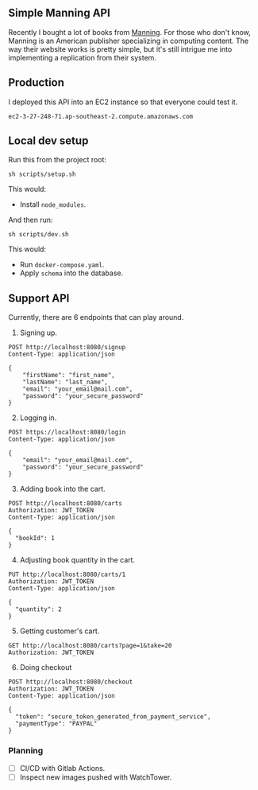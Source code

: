 ## Simple Manning API

Recently I bought a lot of books from [Manning](https://manning.com/). For those who don't know, Manning is an American publisher specializing in computing content. The way their website works is pretty simple, but it's still intrigue me into implementing a replication from their system.

## Production

I deployed this API into an EC2 instance so that everyone could test it.

```text
ec2-3-27-248-71.ap-southeast-2.compute.amazonaws.com
```

## Local dev setup

Run this from the project root:

```shell
sh scripts/setup.sh
```

This would:

- Install `node_modules`.

And then run:

```shell
sh scripts/dev.sh
```

This would:
- Run `docker-compose.yaml`.
- Apply `schema` into the database.


## Support API

Currently, there are 6 endpoints that can play around.

1. Signing up.

```http request
POST http://localhost:8080/signup
Content-Type: application/json

{
    "firstName": "first_name",
    "lastName": "last_name",
    "email": "your_email@mail.com",
    "password": "your_secure_password"
}
```

2. Logging in.

```http request
POST https://localhost:8080/login
Content-Type: application/json

{
    "email": "your_email@mail.com",
    "password": "your_secure_password"
}
```

3. Adding book into the cart.

```http request
POST http://localhost:8080/carts
Authorization: JWT_TOKEN
Content-Type: application/json

{
  "bookId": 1
}
```

4. Adjusting book quantity in the cart.

```http request
PUT http://localhost:8080/carts/1
Authorization: JWT_TOKEN
Content-Type: application/json

{
  "quantity": 2
}
```

5. Getting customer's cart.

```http request
GET http://localhost:8080/carts?page=1&take=20
Authorization: JWT_TOKEN
```

6. Doing checkout

```http request
POST http://localhost:8080/checkout
Authorization: JWT_TOKEN
Content-Type: application/json

{
  "token": "secure_token_generated_from_payment_service",
  "paymentType": "PAYPAL"
}
```

### Planning

- [ ] CI/CD with Gitlab Actions.
- [ ] Inspect new images pushed with WatchTower. 